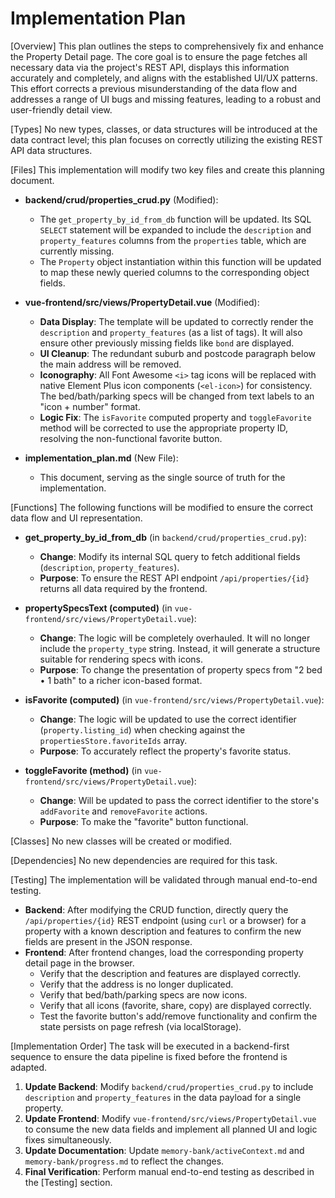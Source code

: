 # Implementation Plan

[Overview]
This plan outlines the steps to comprehensively fix and enhance the Property Detail page. The core goal is to ensure the page fetches all necessary data via the project's REST API, displays this information accurately and completely, and aligns with the established UI/UX patterns. This effort corrects a previous misunderstanding of the data flow and addresses a range of UI bugs and missing features, leading to a robust and user-friendly detail view.

[Types]
No new types, classes, or data structures will be introduced at the data contract level; this plan focuses on correctly utilizing the existing REST API data structures.

[Files]
This implementation will modify two key files and create this planning document.

- **backend/crud/properties_crud.py** (Modified):
  - The `get_property_by_id_from_db` function will be updated. Its SQL `SELECT` statement will be expanded to include the `description` and `property_features` columns from the `properties` table, which are currently missing.
  - The `Property` object instantiation within this function will be updated to map these newly queried columns to the corresponding object fields.

- **vue-frontend/src/views/PropertyDetail.vue** (Modified):
  - **Data Display**: The template will be updated to correctly render the `description` and `property_features` (as a list of tags). It will also ensure other previously missing fields like `bond` are displayed.
  - **UI Cleanup**: The redundant suburb and postcode paragraph below the main address will be removed.
  - **Iconography**: All Font Awesome `<i>` tag icons will be replaced with native Element Plus icon components (`<el-icon>`) for consistency. The bed/bath/parking specs will be changed from text labels to an "icon + number" format.
  - **Logic Fix**: The `isFavorite` computed property and `toggleFavorite` method will be corrected to use the appropriate property ID, resolving the non-functional favorite button.

- **implementation_plan.md** (New File):
  - This document, serving as the single source of truth for the implementation.

[Functions]
The following functions will be modified to ensure the correct data flow and UI representation.

- **get_property_by_id_from_db** (in `backend/crud/properties_crud.py`):
  - **Change**: Modify its internal SQL query to fetch additional fields (`description`, `property_features`).
  - **Purpose**: To ensure the REST API endpoint `/api/properties/{id}` returns all data required by the frontend.

- **propertySpecsText (computed)** (in `vue-frontend/src/views/PropertyDetail.vue`):
  - **Change**: The logic will be completely overhauled. It will no longer include the `property_type` string. Instead, it will generate a structure suitable for rendering specs with icons.
  - **Purpose**: To change the presentation of property specs from "2 bed • 1 bath" to a richer icon-based format.

- **isFavorite (computed)** (in `vue-frontend/src/views/PropertyDetail.vue`):
  - **Change**: The logic will be updated to use the correct identifier (`property.listing_id`) when checking against the `propertiesStore.favoriteIds` array.
  - **Purpose**: To accurately reflect the property's favorite status.

- **toggleFavorite (method)** (in `vue-frontend/src/views/PropertyDetail.vue`):
  - **Change**: Will be updated to pass the correct identifier to the store's `addFavorite` and `removeFavorite` actions.
  - **Purpose**: To make the "favorite" button functional.

[Classes]
No new classes will be created or modified.

[Dependencies]
No new dependencies are required for this task.

[Testing]
The implementation will be validated through manual end-to-end testing.

- **Backend**: After modifying the CRUD function, directly query the `/api/properties/{id}` REST endpoint (using `curl` or a browser) for a property with a known description and features to confirm the new fields are present in the JSON response.
- **Frontend**: After frontend changes, load the corresponding property detail page in the browser.
  - Verify that the description and features are displayed correctly.
  - Verify that the address is no longer duplicated.
  - Verify that bed/bath/parking specs are now icons.
  - Verify that all icons (favorite, share, copy) are displayed correctly.
  - Test the favorite button's add/remove functionality and confirm the state persists on page refresh (via localStorage).

[Implementation Order]
The task will be executed in a backend-first sequence to ensure the data pipeline is fixed before the frontend is adapted.

1.  **Update Backend**: Modify `backend/crud/properties_crud.py` to include `description` and `property_features` in the data payload for a single property.
2.  **Update Frontend**: Modify `vue-frontend/src/views/PropertyDetail.vue` to consume the new data fields and implement all planned UI and logic fixes simultaneously.
3.  **Update Documentation**: Update `memory-bank/activeContext.md` and `memory-bank/progress.md` to reflect the changes.
4.  **Final Verification**: Perform manual end-to-end testing as described in the [Testing] section.
